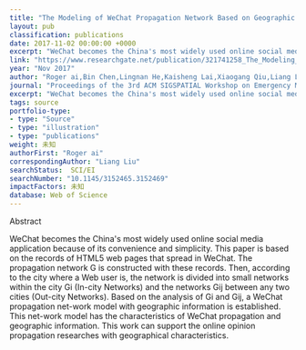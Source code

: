 ```yaml
---
title: "The Modeling of WeChat Propagation Network Based on Geographic Information"
layout: pub
classification: publications
date: 2017-11-02 00:00:00 +0000
excerpt: "WeChat becomes the China's most widely used online social media application because of its convenience and simplicity. This paper is based on the records of HTML5 web pages that spread in WeChat. The propagation network G is constructed with these records. Then, according to the city where a Web user is, the network is divided into small networks w..."
link: "https://www.researchgate.net/publication/321741258_The_Modeling_of_WeChat_Propagation_Network_Based_on_Geographic_Information"
year: "Nov 2017"
author: "Roger ai,Bin Chen,Lingnan He,Kaisheng Lai,Xiaogang Qiu,Liang Liu,"
journal: "Proceedings of the 3rd ACM SIGSPATIAL Workshop on Emergency Management using"
excerpt: "WeChat becomes the China's most widely used online social media application because of its convenience and simplicity. This paper is based on the records of HTML5 web pages that spread in WeChat. The propagation network G is constructed with these records. Then, according to the city where a Web user is, the network is divided into small networks w..."
tags: source
portfolio-type: 
- type: "Source"
- type: "illustration"
- type: "publications"
weight: 未知
authorFirst: "Roger ai"
correspondingAuthor: "Liang Liu"
searchStatus:  SCI/EI
searchNumber: "10.1145/3152465.3152469"
impactFactors: 未知
database: Web of Science
---
```

Abstract

WeChat becomes the China's most widely used online social media application because of its convenience and simplicity. This paper is based on the records of HTML5 web pages that spread in WeChat. The propagation network G is constructed with these records. Then, according to the city where a Web user is, the network is divided into small networks within the city Gi (In-city Networks) and the networks Gij between any two cities (Out-city Networks). Based on the analysis of Gi and Gij, a WeChat propagation net-work model with geographic information is established. This net-work model has the characteristics of WeChat propagation and geographic information. This work can support the online opinion propagation researches with geographical characteristics.